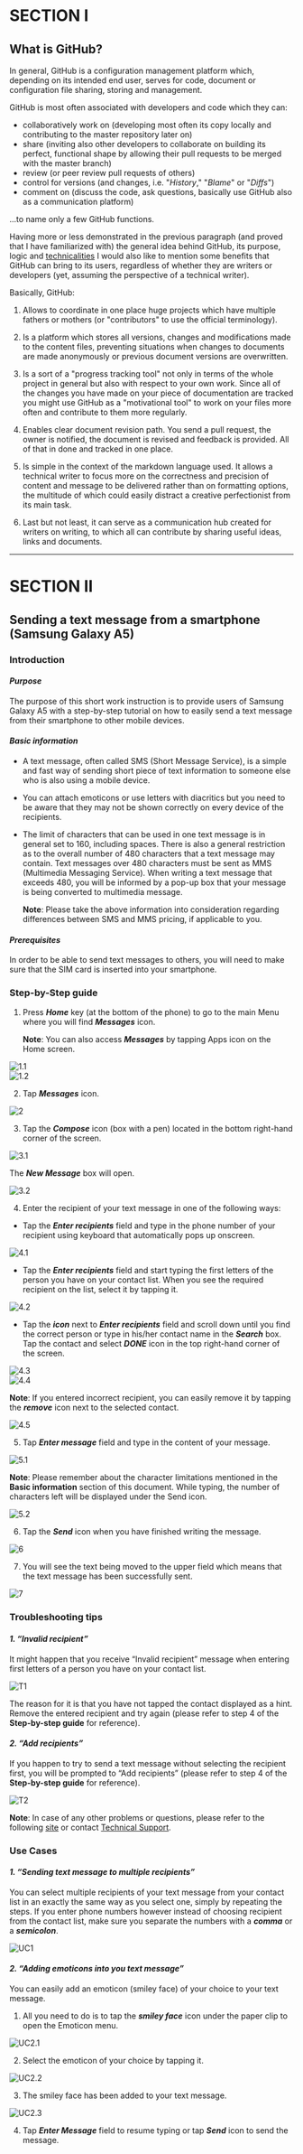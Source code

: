 # SECTION I

## What is GitHub?

In general, GitHub is a configuration management platform which, depending on its intended end user, serves for code, document or configuration file sharing, storing and management.  

GitHub is most often associated with developers and code which they can:
* collaboratively work on (developing most often its copy locally and contributing to the master repository later on)
* share (inviting also other developers to collaborate on building its perfect, functional shape by allowing their pull requests to be merged with the master branch)
* review (or peer review pull requests of others)
* control for versions (and changes, i.e. "_History_," "_Blame_" or "_Diffs_") 
* comment on (discuss the code, ask questions, basically use GitHub also as a communication platform)  

...to name only a few GitHub functions.  

Having more or less demonstrated in the previous paragraph (and proved that I have familiarized with) the general idea behind GitHub, its purpose, logic and [technicalities](https://help.github.com/articles/github-glossary/) I would also like to mention some benefits that GitHub can bring to its users, regardless of whether they are writers or developers (yet, assuming the perspective of a technical writer).  

Basically, GitHub:  

1. Allows to coordinate in one place huge projects which have multiple fathers or mothers (or "contributors" to use the official terminology).  

2. Is a platform which stores all versions, changes and modifications made to the content files, preventing situations when changes to documents are made anonymously or previous document versions are overwritten.  

3. Is a sort of a "progress tracking tool" not only in terms of the whole project in general but also with respect to your own work. Since all of the changes you have made on your piece of documentation are tracked you might use GitHub as a "motivational tool" to work on your files more often and contribute to them more regularly.  

4. Enables clear document revision path. You send a pull request, the owner is notified, the document is revised and feedback is provided. All of that in done and tracked in one place.  

5. Is simple in the context of the markdown language used. It allows a technical writer to focus more on the correctness and precision of content and message to be delivered rather than on formatting options, the multitude of which could easily distract a creative perfectionist from its main task.  

6. Last but not least, it can serve as a communication hub created for writers on writing, to which all can contribute by sharing useful ideas, links and documents.  

***


# SECTION II  

## Sending a text message from a smartphone (Samsung Galaxy A5)  


### Introduction  

#### _Purpose_  

The purpose of this short work instruction is to provide users of Samsung Galaxy A5 with a step-by-step tutorial on how to easily send a text message from their smartphone to other mobile devices.  

#### _Basic information_  

* A text message, often called SMS (Short Message Service), is a simple and fast way of sending short piece of text information to someone else who is also using a mobile device.  
* You can attach emoticons or use letters with diacritics but you need to be aware that they may not be shown correctly on every device of the recipients.  
* The limit of characters that can be used in one text message is in general set to 160, including spaces. There is also a general restriction as to the overall number of 480 characters that a text message may contain. Text messages over 480 characters must be sent as MMS (Multimedia Messaging Service). When writing a text message that exceeds 480, you will be informed by a pop-up box that your message is being converted to multimedia message.  

	**Note**: Please take the above information into consideration regarding differences between SMS and MMS pricing, if applicable to you.  

#### _Prerequisites_  

In order to be able to send text messages to others, you will need to make sure that the SIM card is inserted into your smartphone.  


### Step-by-Step guide  

1. Press _**Home**_ key (at the bottom of the phone) to go to the main Menu where you will find _**Messages**_ icon.  

	**Note**: You can also access _**Messages**_ by tapping Apps icon on the Home screen.  

![1.1](https://i.imgur.com/t9PrvVn.png)  
![1.2](https://i.imgur.com/TBiZl8Y.png)  

2. Tap _**Messages**_  icon.   

![2](https://i.imgur.com/VbtFRtW.png)  

3. Tap the _**Compose**_  icon (box with a pen) located in the bottom right-hand corner of the screen.  

![3.1](https://i.imgur.com/Y68Eupb.png)  

The _**New Message**_  box will open.  

![3.2](https://i.imgur.com/SaEuPZo.png)  

4. Enter the recipient of your text message in one of the following ways:  

* Tap the _**Enter recipients**_  field and type in the phone number of your recipient using keyboard that automatically pops up onscreen.  

![4.1](https://i.imgur.com/w1hH0rz.png)  

* Tap the _**Enter recipients**_  field and start typing the first letters of the person you have on your contact list. When you see the required recipient on the list, select it by tapping it.  

![4.2](https://i.imgur.com/W5tcoX0.png)  

* Tap the _**icon**_  next to _**Enter recipients**_  field and scroll down until you find the correct person or type in his/her contact name in the _**Search**_ box. Tap the contact and select _**DONE**_  icon in the top right-hand corner of the screen.  

![4.3](https://i.imgur.com/wAQN9ie.png)  
![4.4](https://i.imgur.com/6Qkx6ia.png)  

**Note**: If you entered incorrect recipient, you can easily remove it by tapping the _**remove**_  icon next to the selected contact.  

![4.5](https://i.imgur.com/tRWod3a.png)  

5. Tap _**Enter message**_ field and type in the content of your message.  

![5.1](https://i.imgur.com/knVFgTc.png)  

**Note**: Please remember about the character limitations mentioned in the **Basic information** section of this document. While typing, the number of characters left will be displayed under the Send icon.  

![5.2](https://i.imgur.com/ohETZJs.png)  

6. Tap the _**Send**_ icon when you have finished writing the message.  

![6](https://i.imgur.com/lW8RU97.png)  

7. You will see the text being moved to the upper field which means that the text message has been successfully sent.  

![7](https://i.imgur.com/Pf3f9IW.png)  


### Troubleshooting tips  

#### _1. “Invalid recipient”_  

It might happen that you receive “Invalid recipient” message when entering first letters of a person you have on your contact list.  

![T1](https://i.imgur.com/ygoofaN.png)  

The reason for it is that you have not tapped the contact displayed as a hint. Remove the entered recipient and try again (please refer to step 4 of the **Step-by-step guide** for reference).  


#### _2. “Add recipients”_  

If you happen to try to send a text message without selecting the recipient first, you will be prompted to “Add recipients” (please refer to step 4 of the **Step-by-step guide** for reference).  

![T2](https://i.imgur.com/7YJIQC4.png)  

**Note**: In case of any other problems or questions, please refer to the following [site](http://deviceguides.vodafone.ie/web/samsung-galaxy-a5/troubleshooting/text-messaging) or contact [Technical Support](https://www.samsung.com/us/support/).  


### Use Cases  

#### _1. “Sending text message to multiple recipients”_  

You can select multiple recipients of your text message from your contact list in an exactly the same way as you select one, simply by repeating the steps. If you enter phone numbers however instead of choosing recipient from the contact list, make sure you separate the numbers with a _**comma**_ or a _**semicolon**_.  

![UC1](https://i.imgur.com/Sa9fv8s.png)  


#### _2. “Adding emoticons into you text message”_  

You can easily add an emoticon (smiley face) of your choice to your text message.   

1. All you need to do is to tap the _**smiley face**_ icon under the paper clip to open the Emoticon menu.  
 
![UC2.1](https://i.imgur.com/IP6fjYh.png)  

2. Select the emoticon of your choice by tapping it.  

![UC2.2](https://i.imgur.com/iSHuIZB.png)  

3. The smiley face has been added to your text message.   

![UC2.3](https://i.imgur.com/8D5qIad.png)  

4. Tap _**Enter Message**_ field to resume typing or tap _**Send**_ icon to send the message.  


